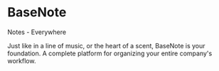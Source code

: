 # BaseNote

Notes - Everywhere

Just like in a line of music, or the heart of a scent, BaseNote is your foundation. A complete platform for organizing your entire company's workflow.

